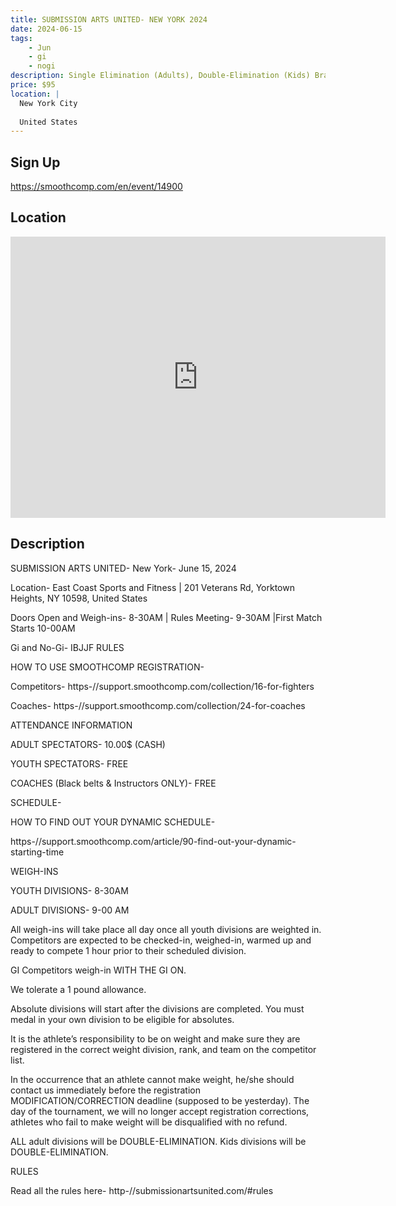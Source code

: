 ```yaml
---
title: SUBMISSION ARTS UNITED- NEW YORK 2024
date: 2024-06-15
tags:
    - Jun
    - gi 
    - nogi 
description: Single Elimination (Adults), Double-Elimination (Kids) Brazilian Jiu-Jitsu Tournament
price: $95
location: |
  New York City
  
  United States
---
```

## Sign Up
https://smoothcomp.com/en/event/14900

## Location
<iframe src="https://www.google.com/maps/embed?pb=!1m18!1m12!1m3!1d12345.6789!2d-73.7765597!3d41.2766785!2m3!1f0!2f0!3f0!3m2!1i1024!2i768!4f13.1!3m3!1m2!1s0x0%3A0x0!2z41.2766785!5e0!3m2!1sen!2sus!4v1234567890" width="600" height="450" style="border:0;" allowfullscreen="" loading="lazy"></iframe>

## Description
SUBMISSION ARTS UNITED- New York- June 15, 2024


Location- East Coast Sports and Fitness | 201 Veterans Rd, Yorktown Heights, NY 10598, United States


Doors Open and Weigh-ins- 8-30AM | Rules Meeting- 9-30AM |First Match Starts 10-00AM


Gi and No-Gi- IBJJF RULES


HOW TO USE SMOOTHCOMP REGISTRATION-


Competitors- https-//support.smoothcomp.com/collection/16-for-fighters


Coaches- https-//support.smoothcomp.com/collection/24-for-coaches





ATTENDANCE INFORMATION


ADULT SPECTATORS- 10.00$ (CASH)


YOUTH SPECTATORS- FREE


COACHES (Black belts & Instructors ONLY)- FREE





SCHEDULE- 


HOW TO FIND OUT YOUR DYNAMIC SCHEDULE- 


https-//support.smoothcomp.com/article/90-find-out-your-dynamic-starting-time





WEIGH-INS


YOUTH DIVISIONS- 8-30AM


ADULT DIVISIONS- 9-00 AM


All weigh-ins will take place all day once all youth divisions are weighted in. Competitors are expected to be checked-in, weighed-in, warmed up and ready to compete 1 hour prior to their scheduled division.


GI Competitors weigh-in WITH THE GI ON.


We tolerate a 1 pound allowance.


Absolute divisions will start after the divisions are completed. You must medal in your own division to be eligible for absolutes.


It is the athlete’s responsibility to be on weight and make sure they are registered in the correct weight division, rank, and team on the competitor list.


In the occurrence that an athlete cannot make weight, he/she should contact us immediately before the registration MODIFICATION/CORRECTION deadline (supposed to be yesterday). The day of the tournament, we will no longer accept registration corrections, athletes who fail to make weight will be disqualified with no refund.





ALL adult divisions will be DOUBLE-ELIMINATION. Kids divisions will be DOUBLE-ELIMINATION.


RULES


Read all the rules here- http-//submissionartsunited.com/#rules